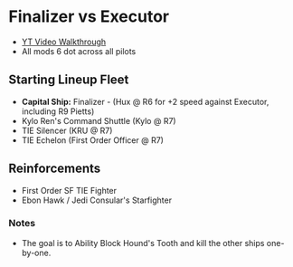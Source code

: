 # Finalizer vs Executor
- [YT Video Walkthrough](https://www.youtube.com/watch?v=MRGtZS_XIuY)
- All mods 6 dot across all pilots

## Starting Lineup Fleet 
- **Capital Ship:** Finalizer - (Hux @ R6 for +2 speed against Executor, including R9 Pietts)
- Kylo Ren's Command Shuttle (Kylo @ R7)
- TIE Silencer (KRU @ R7)
- TIE Echelon (First Order Officer @ R7)

## Reinforcements
- First Order SF TIE Fighter
- Ebon Hawk / Jedi Consular's Starfighter

### Notes
- The goal is to Ability Block Hound's Tooth and kill the other ships one-by-one.

